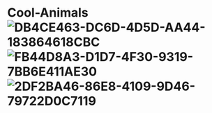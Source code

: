 # Cool-Animals![DB4CE463-DC6D-4D5D-AA44-183864618CBC](https://user-images.githubusercontent.com/84216585/118348418-06486500-b4ff-11eb-8383-94242b72b8bd.jpeg)![FB44D8A3-D1D7-4F30-9319-7BB6E411AE30](https://user-images.githubusercontent.com/84216585/118348463-6212ee00-b4ff-11eb-9303-8a4bf6d97803.jpeg)![2DF2BA46-86E8-4109-9D46-79722D0C7119](https://user-images.githubusercontent.com/84216585/118348468-68a16580-b4ff-11eb-9c13-acb4b2fc7754.jpeg)
